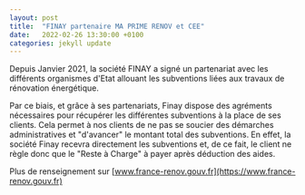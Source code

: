```yaml
---
layout: post
title:  "FINAY partenaire MA PRIME RENOV et CEE"
date:   2022-02-26 13:30:00 +0100
categories: jekyll update
---
```


Depuis Janvier 2021, la société FINAY a signé un partenariat avec les différents organismes d'Etat allouant les subventions liées aux travaux de rénovation énergétique.

Par ce biais, et grâce à ses partenariats, Finay dispose des agréments nécessaires pour récupérer les différentes subventions à la place de ses clients. Cela permet à nos clients de ne pas se soucier des démarches administratives et "d'avancer" le montant total des subventions.
En effet, la société Finay recevra directement les subventions et, de ce fait, le client ne règle donc que le "Reste à Charge" à payer après déduction des aides.

Plus de renseignement sur [www.france-renov.gouv.fr](https://www.france-renov.gouv.fr)
